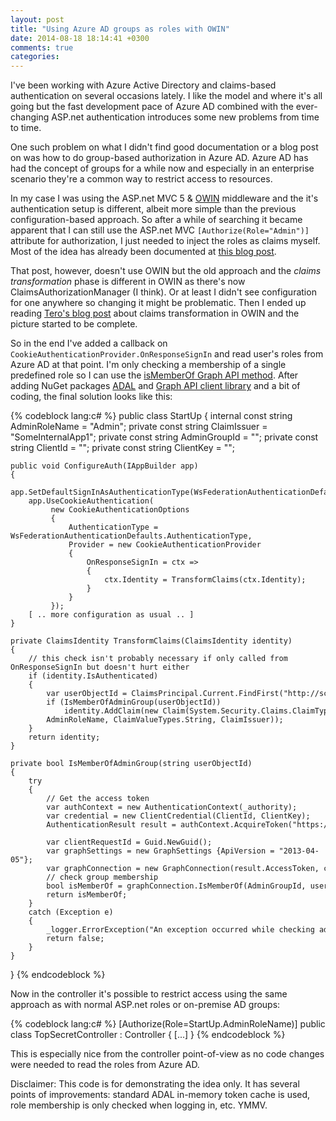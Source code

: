 ```yaml
---
layout: post
title: "Using Azure AD groups as roles with OWIN"
date: 2014-08-18 18:14:41 +0300
comments: true
categories: 
---
```


I've been working with Azure Active Directory and claims-based authentication on several occasions lately. I like the model and where it's all going but the fast development pace of Azure AD combined with the ever-changing ASP.net authentication introduces some new problems from time to time. 

One such problem on what I didn't find good documentation or a blog post on was how to do group-based authorization in Azure AD. Azure AD has had the concept of groups for a while now and especially in an enterprise scenario they're a common way to restrict access to resources. 

In my case I was using the ASP.net MVC 5 & [OWIN](http://owin.org/ "OWIN — Open Web Interface for .NET") middleware and the it's authentication setup is different, albeit more simple than the previous configuration-based approach. So after a while of searching it became apparent that I can still use the ASP.net MVC `[Authorize(Role="Admin")]` attribute for authorization, I just needed to inject the roles as claims myself. Most of the idea has already been documented at [this blog post](http://www.azurefromthetrenches.com/?p=911 "Azure AD, Groups, Roles and the Authorize Attribute").

That post, however, doesn't use OWIN but the old approach and the *claims transformation* phase is different in OWIN as there's now ClaimsAuthorizationManager (I think). Or at least I didn't see configuration for one anywhere so changing it might be problematic. Then I ended up reading [Tero's blog post](http://teelahti.fi/the-promise-of-owin-starts-to-materialize/ "The promise of OWIN starts to materialize") about claims transformation in OWIN and the picture started to be complete.

So in the end I've added a callback on `CookieAuthenticationProvider.OnResponseSignIn` and read user's roles from Azure AD at that point. I'm only checking a membership of a single predefined role so I can use the [isMemberOf Graph API method](http://msdn.microsoft.com/en-us/library/azure/dn151601.aspx). After adding NuGet packages [ADAL](https://www.nuget.org/packages/Microsoft.IdentityModel.Clients.ActiveDirectory/ "Active Directory Authentication Library") and [Graph API client library](https://www.nuget.org/packages/Microsoft.Azure.ActiveDirectory.GraphClient/ "Microsoft Azure Active Directory Graph Client Library ") and a bit of coding, the final solution looks like this:

{% codeblock lang:c# %}
public class StartUp 
{
	internal const string AdminRoleName = "Admin";
	private const string ClaimIssuer = "SomeInternalApp1";
	private const string AdminGroupId = "<enter object id of admin group in Azure AD>";
	private const string ClientId = "<enter Azure AD application client ID>";
	private const string ClientKey = "<enter Azure AD application client key>";

	public void ConfigureAuth(IAppBuilder app)
	{
		app.SetDefaultSignInAsAuthenticationType(WsFederationAuthenticationDefaults.AuthenticationType);
		app.UseCookieAuthentication(
			 new CookieAuthenticationOptions
			 {
				 AuthenticationType = WsFederationAuthenticationDefaults.AuthenticationType,
				 Provider = new CookieAuthenticationProvider
				 {
					 OnResponseSignIn = ctx =>
					 {
						 ctx.Identity = TransformClaims(ctx.Identity);
					 }
				 }
			 });
		[ .. more configuration as usual .. ] 
	}
			 
	private ClaimsIdentity TransformClaims(ClaimsIdentity identity)
	{
		// this check isn't probably necessary if only called from OnResponseSignIn but doesn't hurt either
	    if (identity.IsAuthenticated)
	    {
	        var userObjectId = ClaimsPrincipal.Current.FindFirst("http://schemas.microsoft.com/identity/claims/objectidentifier").Value;
	        if (IsMemberOfAdminGroup(userObjectId))
	            identity.AddClaim(new Claim(System.Security.Claims.ClaimTypes.Role, 
			AdminRoleName, ClaimValueTypes.String, ClaimIssuer));
	    }
	    return identity;
	}		
		
	private bool IsMemberOfAdminGroup(string userObjectId)
	{
	    try
	    {
	        // Get the access token
	        var authContext = new AuthenticationContext(_authority);
	        var credential = new ClientCredential(ClientId, ClientKey);
	        AuthenticationResult result = authContext.AcquireToken("https://graph.windows.net", credential);

	        var clientRequestId = Guid.NewGuid();
	        var graphSettings = new GraphSettings {ApiVersion = "2013-04-05"};
	        var graphConnection = new GraphConnection(result.AccessToken, clientRequestId, graphSettings);
	        // check group membership
	        bool isMemberOf = graphConnection.IsMemberOf(AdminGroupId, userObjectId);
	        return isMemberOf;
	    }
	    catch (Exception e)
	    {
	        _logger.ErrorException("An exception occurred while checking admin group membership", e);
	        return false;
	    }
	}
}
{% endcodeblock %}

Now in the controller it's possible to restrict access using the same approach as with normal ASP.net roles or on-premise AD groups:

{% codeblock lang:c# %}
[Authorize(Role=StartUp.AdminRoleName)]
public class TopSecretController : Controller 
{ 
	[...] 
}
{% endcodeblock %}

This is especially nice from the controller point-of-view as no code changes were needed to read the roles from Azure AD.

Disclaimer: This code is for demonstrating the idea only. It has several points of improvements: standard ADAL in-memory token cache is used, role membership is only checked when logging in, etc. YMMV. 